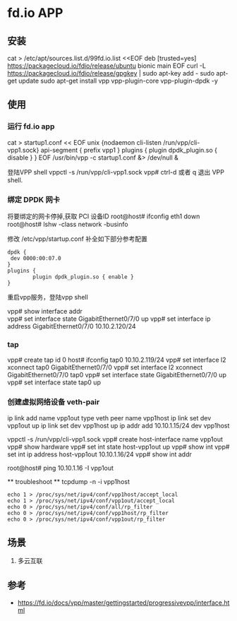 # fd.io APP

## 安装

cat > /etc/apt/sources.list.d/99fd.io.list <<EOF
deb [trusted=yes] https://packagecloud.io/fdio/release/ubuntu bionic main
EOF
curl -L https://packagecloud.io/fdio/release/gpgkey | sudo apt-key add -
sudo apt-get update
sudo apt-get install vpp vpp-plugin-core vpp-plugin-dpdk -y


## 使用

### 运行 fd.io app

cat > startup1.conf << EOF
unix {nodaemon cli-listen /run/vpp/cli-vpp1.sock}
api-segment { prefix vpp1 }
plugins { plugin dpdk_plugin.so { disable } }
EOF
/usr/bin/vpp -c startup1.conf &> /dev/null &

登陆VPP shell 
vppctl -s /run/vpp/cli-vpp1.sock
vpp# 
ctrl-d 或者 q 退出 VPP shell.


### 绑定 DPDK 网卡

将要绑定的网卡停掉,获取 PCI 设备ID 
root@host#  ifconfig eth1 down
root@host#  lshw -class network -businfo 

修改 /etc/vpp/startup.conf 补全如下部分参考配置
```
dpdk {
 dev 0000:00:07.0
}
plugins {
        plugin dpdk_plugin.so { enable }
}
```
重启vpp服务，登陆vpp shell

vpp# show interface addr   
vpp# set interface state GigabitEthernet0/7/0 up
vpp# set interface ip address GigabitEthernet0/7/0 10.10.2.120/24  


### tap 

vpp# create tap id 0
host# ifconfig tap0 10.10.2.119/24
vpp# set interface l2 xconnect tap0 GigabitEthernet0/7/0
vpp# set interface l2 xconnect GigabitEthernet0/7/0 tap0
vpp# set interface state GigabitEthernet0/7/0 up                             
vpp# set interface state tap0 up

### 创建虚拟网络设备 veth-pair 

ip link add name vpp1out type veth peer name vpp1host
ip link set dev vpp1out up
ip link set dev vpp1host up
ip addr add 10.10.1.15/24 dev vpp1host

vppctl -s /run/vpp/cli-vpp1.sock
vpp# create host-interface name vpp1out
vpp# show hardware
vpp# set int state host-vpp1out up
vpp# show int
vpp# set int ip address host-vpp1out 10.10.1.16/24
vpp# show int addr
 

root@host# ping 10.10.1.16 -I vpp1out


** troubleshoot **
tcpdump -n -i vpp1host 

```
echo 1 > /proc/sys/net/ipv4/conf/vpp1host/accept_local
echo 1 > /proc/sys/net/ipv4/conf/vpp1out/accept_local
echo 0 > /proc/sys/net/ipv4/conf/all/rp_filter
echo 0 > /proc/sys/net/ipv4/conf/vpp1host/rp_filter
echo 0 > /proc/sys/net/ipv4/conf/vpp1out/rp_filter
```

## 场景

1. 多云互联

## 参考

* https://fd.io/docs/vpp/master/gettingstarted/progressivevpp/interface.html

